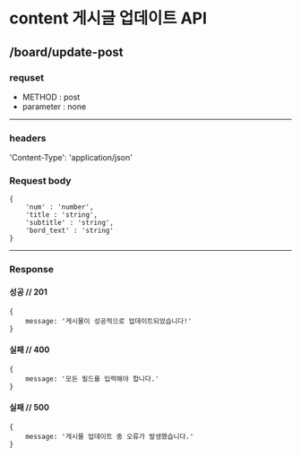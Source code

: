 # content 게시글 업데이트 API

## /board/update-post

### requset

- METHOD : post
- parameter : none

---

### headers

'Content-Type': 'application/json'


### Request body
```
{
    'num' : 'number',
    'title : 'string',
    'subtitle' : 'string',
    'bord_text' : 'string'
}
```
---

### Response

#### 성공 // 201

```
{
    message: '게시물이 성공적으로 업데이트되었습니다!'
}
```

#### 실패 // 400

```
{
    message: '모든 필드를 입력해야 합니다.'
}
```

#### 실패 // 500

```
{
    message: '게시물 업데이트 중 오류가 발생했습니다.'
}
```
